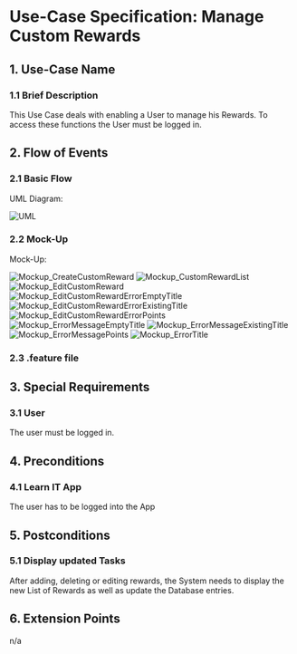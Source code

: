 # Use-Case Specification: Manage Custom Rewards


## 1. Use-Case Name 
### 1.1 Brief Description
This Use Case deals with enabling a User to manage his Rewards. To access these functions the User must be logged in.

## 2. Flow of Events
### 2.1 Basic Flow 
UML Diagram: 

![UML][]

### 2.2 Mock-Up
Mock-Up:

![Mockup_CreateCustomReward][]
![Mockup_CustomRewardList][]
![Mockup_EditCustomReward][]
![Mockup_EditCustomRewardErrorEmptyTitle][]
![Mockup_EditCustomRewardErrorExistingTitle][]
![Mockup_EditCustomRewardErrorPoints][]
![Mockup_ErrorMessageEmptyTitle][]
![Mockup_ErrorMessageExistingTitle][]
![Mockup_ErrorMessagePoints][]
![Mockup_ErrorTitle][]


### 2.3 .feature file


## 3. Special Requirements
### 3.1 User
The user must be logged in.

## 4. Preconditions
### 4.1 Learn IT App
The user has to be logged into the App

## 5. Postconditions 
### 5.1 Display updated Tasks
After adding, deleting or editing rewards, the System needs to display the new List of Rewards as well as update the Database entries.

## 6. Extension Points
n/a

<!-- picture links -->
[UML]: https://github.com/Mert-Guenduez/learnityourself/blob/master/Documentation/UC/ManageCustomRewards/UML_ManageCustomRewards.png "UML Diagram"

[Mockup_CreateCustomReward]: https://github.com/Mert-Guenduez/learnityourself/blob/master/Documentation/UC/ManageCustomRewards/Mockup_CreateCustomReward.png "Mock-Up Create Custom Reward"
[Mockup_CustomRewardList]: https://github.com/Mert-Guenduez/learnityourself/blob/master/Documentation/UC/ManageCustomRewards/Mockup_CustomRewardList.png "Mock-Up Custom Reward List"
[Mockup_EditCustomReward]: https://github.com/Mert-Guenduez/learnityourself/blob/master/Documentation/UC/ManageCustomRewards/Mockup_EditCustomReward.png "Edit Custom Reward"
[Mockup_EditCustomRewardErrorEmptyTitle]: https://github.com/Mert-Guenduez/learnityourself/blob/master/Documentation/UC/ManageCustomRewards/Mockup_EditCustomRewardErrorEmptyTitle.png "Mock-Up Edit Custom Reward Empty Title Error"
[Mockup_EditCustomRewardErrorExistingTitle]: https://github.com/Mert-Guenduez/learnityourself/blob/master/Documentation/UC/ManageCustomRewards/Mockup_EditCustomRewardErrorExistingTitle.png "Mock-Up Edit Custom Reward Existin Title Error"
[Mockup_EditCustomRewardErrorPoints]: https://github.com/Mert-Guenduez/learnityourself/blob/master/Documentation/UC/ManageCustomRewards/Mockup_EditCustomRewardErrorPoints.png "Mock-Up Edit Custim Reward Points Error"
[Mockup_ErrorMessageEmptyTitle]: https://github.com/Mert-Guenduez/learnityourself/blob/master/Documentation/UC/ManageCustomRewards/Mockup_ErrorMessageEmptyTitle.png "Mock-Up Empty Title Error Message"
[Mockup_ErrorMessageExistingTitle]: https://github.com/Mert-Guenduez/learnityourself/blob/master/Documentation/UC/ManageCustomRewards/Mockup_ErrorMessageExistingTitle.png "Mock-Up Existin Title Error Message"
[Mockup_ErrorMessagePoints]: https://github.com/Mert-Guenduez/learnityourself/blob/master/Documentation/UC/ManageCustomRewards/Mockup_ErrorMessagePoints.png "Mock-Up Points Error Message"
[Mockup_ErrorTitle]: https://github.com/Mert-Guenduez/learnityourself/blob/master/Documentation/UC/ManageCustomRewards/Mockup_ErrorTitle.png "Mock-Up Title Error"

